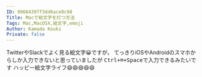 ```yaml
---
ID: 99664397f3dd6ace0c98
Title: Macで絵文字を打つ方法
Tags: Mac,MacOSX,絵文字,emoji
Author: Kamada Kouki
Private: false
---
```


TwitterやSlackでよく見る絵文字😀ですが，
てっきりiOSやAndroidのスマホからしか入力できないと思っていましたが
<kbd><kbd>Ctrl</kbd>+<kbd>⌘</kbd>+<kbd>Space</kbd></kbd>で入力できるみたいです
ハッピー絵文字ライフ😄😄😄😄😄
